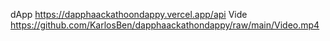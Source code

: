 dApp https://dapphaackathoondappy.vercel.app/api
Vide https://github.com/KarlosBen/dapphaackathondappy/raw/main/Video.mp4
